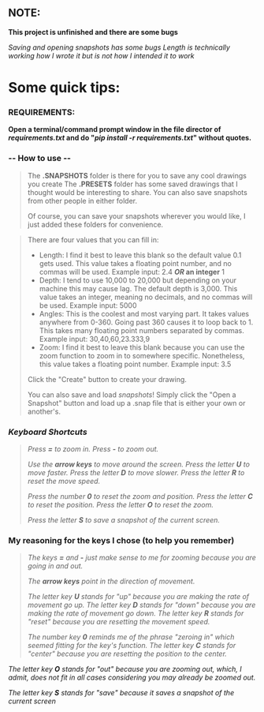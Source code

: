 ## NOTE:
**This project is unfinished and there are some bugs**

*Saving and opening snapshots has some bugs*
*Length is technically working how I wrote it but is not how I intended it to work*

# Some quick tips:

### REQUIREMENTS:



**Open a terminal/command prompt window in the file director of *requirements.txt* and do "*pip install -r requirements.txt*" without quotes.**



### **-- How to use --**

> The **.SNAPSHOTS** folder is there for you to save any cool drawings you create
> The **.PRESETS** folder has some saved drawings that I thought would be interesting to share.
> You can also save snapshots from other people in either folder.
>
> Of course, you can save your snapshots wherever you would like, I just added these folders for convenience.

> There are four values that you can fill in:
>
> - Length: I find it best to leave this blank so the default value 0.1 gets used. This value takes a floating point number, and no commas will be used. Example input: 2.4 ***OR* an integer** 1
> - Depth: I tend to use 10,000 to 20,000 but depending on your machine this may cause lag. The default depth is 3,000. This value takes an integer, meaning no decimals, and no commas will be used. Example input: 5000
> - Angles: This is the coolest and most varying part. It takes values anywhere from 0-360. Going past 360 causes it to loop back to 1. This takes many floating point numbers separated by commas. Example input: 30,40,60,23.333,9
> - Zoom: I find it best to leave this blank because you can use the zoom function to zoom in to somewhere specific. Nonetheless, this value takes a floating point number. Example input: 3.5
>
> Click the "Create" button to create your drawing.
>
> You can also save and load *snapshots*!
> Simply click the "Open a Snapshot" button and load up a .snap file that is either your own or another's.

### ***Keyboard Shortcuts***

  

> *Press **=** to zoom in.*
> *Press **-** to zoom out.*
>
> *Use the **arrow keys** to move around the screen.*
> *Press the letter **U** to move faster.*
> *Press the letter **D** to move slower.*
> *Press the letter **R** to reset the move speed.*
>
> *Press the number **0** to reset the zoom and position.*
> *Press the letter **C** to reset the position.*
> *Press the letter **O** to reset the zoom.*
>
> *Press the letter **S** to save a snapshot of the current screen.*

  

### My reasoning for the keys I chose (to help you remember)

  

> *The keys **=** and **-** just make sense to me for zooming because you are going in and out.*
>
> *The **arrow keys** point in the direction of movement.*
>
> *The letter key **U** stands for "up" because you are making the rate of movement go up.*
> *The letter key **D** stands for "down" because you are making the rate of movement go down.*
> *The letter key **R** stands for "reset" because you are resetting the movement speed.*
>
> *The number key **0** reminds me of the phrase "zeroing in" which seemed fitting for the key's function.*
*The letter key **C** stands for "center" because you are resetting the position to the center.*
> 
*The letter key **O** stands for "out" because you are zooming out, which, I admit, does not fit in all cases considering you may already be zoomed out.*
>
*The letter key **S** stands for "save" because it saves a snapshot of the current screen*
